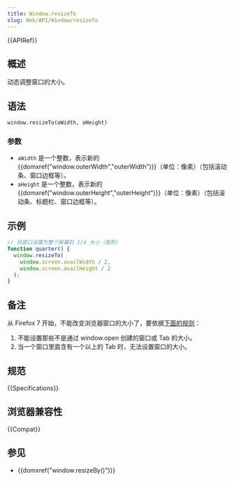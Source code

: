 ```yaml
---
title: Window.resizeTo
slug: Web/API/Window/resizeTo
---
```

{{APIRef}}

## 概述

动态调整窗口的大小。

## 语法

```plain
window.resizeTo(aWidth, aHeight)
```

### 参数

- `aWidth` 是一个整数，表示新的 {{domxref("window.outerWidth","outerWidth")}}（单位：像素）（包括滚动条、窗口边框等）。
- `aHeight` 是一个整数，表示新的 {{domxref("window.outerHeight","outerHeight")}}（单位：像素）（包括滚动条、标题栏、窗口边框等）。

## 示例

```js
// 将窗口设置为整个屏幕的 1/4 大小（面积）
function quarter() {
  window.resizeTo(
    window.screen.availWidth / 2,
    window.screen.availHeight / 2
  );
}
```

## 备注

从 Firefox 7 开始，不能改变浏览器窗口的大小了，要依据[下面的规则](https://bugzilla.mozilla.org/show_bug.cgi?id=565541#c24)：

1. 不能设置那些不是通过 window\.open 创建的窗口或 Tab 的大小。
2. 当一个窗口里面含有一个以上的 Tab 时，无法设置窗口的大小。

## 规范

{{Specifications}}

## 浏览器兼容性

{{Compat}}

## 参见

- {{domxref("window.resizeBy()")}}
